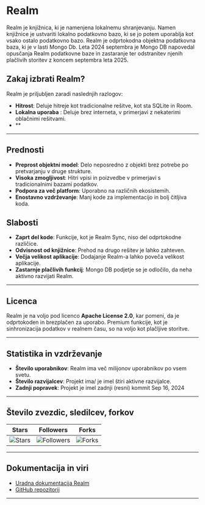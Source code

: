 # Realm


Realm je knjižnica, ki je namenjena lokalnemu shranjevanju. Namen knjižnice je ustvariti lokalno podatkovno bazo, ki se jo potem uporablja kot vsako ostalo podatkovno bazo. Realm je odprtokodna objektna podatkovna baza, ki je v lasti Mongo Db. Leta 2024 septembra je Mongo DB napovedal opusčanja Realm podatkovne baze in zastaranje ter odstranitev njenih plačlivih storitev z koncem septembra leta 2025.


## Zakaj izbrati Realm?
Realm je priljubljen zaradi naslednjih razlogov:
- **Hitrost**: Deluje hitreje kot tradicionalne rešitve, kot sta SQLite in Room.
- **Lokalna uporaba** : Deluje brez interneta, v primerjavi z nekaterimi oblačnimi rešitvami.
- **
---

## Prednosti
- **Preprost objektni model**: Delo neposredno z objekti brez potrebe po pretvarjanju v druge strukture.
- **Visoka zmogljivost**: Hitri vpisi in poizvedbe v primerjavi s tradicionalnimi bazami podatkov.
- **Podpora za več platform**: Uporabno na različnih ekosistemih.
- **Enostavno vzdrževanje**: Manj kode za implementacijo in bolj čitljiva koda.

## Slabosti
- **Zaprt del kode**: Funkcije, kot je Realm Sync, niso del odprtokodne različice.
- **Odvisnost od knjižnice**: Prehod na drugo rešitev je lahko zahteven.
- **Večja velikost aplikacije**: Dodajanje Realm-a lahko poveča velikost aplikacije.
- **Zastarnje plačlivih funkcij**: Mongo DB podjetje se je odločilo, da neha aktivno razvijati Realm.
---

## Licenca
Realm je na voljo pod licenco **Apache License 2.0**, kar pomeni, da je odprtokoden in brezplačen za uporabo. Premium funkcije, kot je sinhronizacija podatkov v realnem času, so na voljo kot plačljive storitve.

---

## Statistika in vzdrževanje
- **Število uporabnikov**: Realm ima več milijonov uporabnikov po vsem svetu.
- **Število razvijalcev**: Projekt ima/ je imel štiri aktivne razvijalce.
- **Zadnji popravek**: Projekt je imel zadnji (resni) kommit  Sep 16, 2024
---
## Število zvezdic, sledilcev, forkov

| **Stars**      | **Followers** | **Forks**   |
|-----------------|---------------|-------------|
| ![Stars](https://img.shields.io/github/stars/realm/realm-kotlin) | ![Followers](https://img.shields.io/github/followers/realm/realm-kotlin) | ![Forks](https://img.shields.io/github/forks/realm/realm-kotlin) |

---

## Dokumentacija in viri
- [Uradna dokumentacija Realm](https://www.mongodb.com/docs/realm/)
- [GitHub repozitorij](https://github.com/realm/realm-java)

--- 
